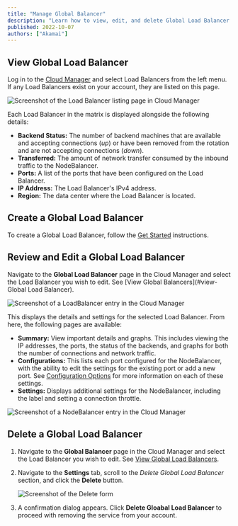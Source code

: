 ```yaml
---
title: "Manage Global Balancer"
description: "Learn how to view, edit, and delete Global Load Balancer."
published: 2022-10-07
authors: ["Akamai"]
---
```


## View Global Load Balancer

Log in to the [Cloud Manager](https://cloud.linode.com) and select Load Balancers from the left menu. If any Load Balancers exist on your account, they are listed on this page.

![Screenshot of the Load Balancer listing page in Cloud Manager](nodebalancer-view-list.png)

Each Load Balancer in the matrix is displayed alongside the following details:

- **Backend Status:** The number of backend machines that are available and accepting connections (*up*) or have been removed from the rotation and are not accepting connections (*down*).
- **Transferred:** The amount of network transfer consumed by the inbound traffic to the NodeBalancer.
- **Ports:** A list of the ports that have been configured on the Load Balancer.
- **IP Address:** The Load Balancer's IPv4 address.
- **Region:** The data center where the Load Balancer is located.

## Create a Global Load Balancer

To create a Global Load Balancer, follow the [Get Started](/docs/products/networking/loadbalancer/) instructions.

## Review and Edit a Global Load Balancer

Navigate to the **Global Load Balancer** page in the Cloud Manager and select the Load Balancer you wish to edit. See [View Global Balancers](#view-Global Load Balancer).

![Screenshot of a LoadBalancer entry in the Cloud Manager](nodebalancer-edit.png)

This displays the details and settings for the selected Load Balancer. From here, the following pages are available:

- **Summary:** View important details and graphs. This includes viewing the IP addresses, the ports, the status of the backends, and graphs for both the number of connections and network traffic.
- **Configurations:** This lists each port configured for the NodeBalancer, with the ability to edit the settings for the existing port or add a new port. See [Configuration Options](/docs/products/networking/nodebalancers/guides/configure/) for more information on each of these settings.
- **Settings:** Displays additional settings for the NodeBalancer, including the label and setting a connection throttle.

![Screenshot of a NodeBalancer entry in the Cloud Manager](nodebalancer-summary.png)

## Delete a Global Load Balancer

1. Navigate to the **Global Balancer** page in the Cloud Manager and select the Load Balancer you wish to edit. See [View Global Load Balancers](#view-loadbalancer).

1. Navigate to the **Settings** tab, scroll to the *Delete Global Load Balancer* section, and click the **Delete** button.

    ![Screenshot of the Delete form](loadbalancer-delete.png)

1. A confirmation dialog appears. Click **Delete Gloabal Load Balancer** to proceed with removing the service from your account.